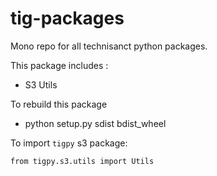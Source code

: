 # tig-packages
Mono repo for all technisanct python packages.

This package includes :
* S3 Utils


To rebuild this package
* python setup.py sdist bdist_wheel


To import `tigpy` s3 package:

```
from tigpy.s3.utils import Utils
```
